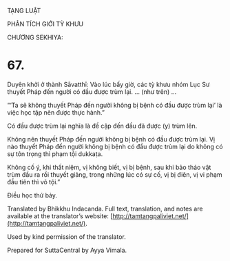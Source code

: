 

TẠNG LUẬT

PHÂN TÍCH GIỚI TỲ KHƯU

CHƯƠNG SEKHIYA:

# 67.

Duyên khởi ở thành Sāvatthī: Vào lúc bấy giờ, các tỳ khưu nhóm Lục Sư thuyết Pháp đến người có đầu được trùm lại. … (như trên) …

“‘Ta sẽ không thuyết Pháp đến người không bị bệnh có đầu được trùm lại’ là việc học tập nên được thực hành.”

Có đầu được trùm lại nghĩa là đề cập đến đầu đã được (y) trùm lên.

Không nên thuyết Pháp đến người không bị bệnh có đầu được trùm lại. Vị nào thuyết Pháp đến người không bị bệnh có đầu được trùm lại do không có sự tôn trọng thì phạm tội dukkaṭa.

Không cố ý, khi thất niệm, vị không biết, vị bị bệnh, sau khi bảo tháo vật trùm đầu ra rồi thuyết giảng, trong những lúc có sự cố, vị bị điên, vị vi phạm đầu tiên thì vô tội.”

Điều học thứ bảy.

Translated by Bhikkhu Indacanda. Full text, translation, and notes are available at the translator’s website: [http://tamtangpaliviet.net/](http://tamtangpaliviet.net/).

Used by kind permission of the translator.

Prepared for SuttaCentral by Ayya Vimala.